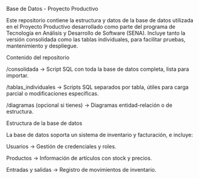 Base de Datos - Proyecto Productivo

Este repositorio contiene la estructura y datos de la base de datos utilizada en el Proyecto Productivo desarrollado como parte del programa de Tecnología en Análisis y Desarrollo de Software (SENA).
Incluye tanto la versión consolidada como las tablas individuales, para facilitar pruebas, mantenimiento y despliegue.

Contenido del repositorio

/consolidada → Script SQL con toda la base de datos completa, lista para importar.

/tablas_individuales → Scripts SQL separados por tabla, útiles para carga parcial o modificaciones específicas.

/diagramas (opcional si tienes) → Diagramas entidad-relación o de estructura.

Estructura de la base de datos

La base de datos soporta un sistema de inventario y facturación, e incluye:

Usuarios → Gestión de credenciales y roles.

Productos → Información de artículos con stock y precios.

Entradas y salidas → Registro de movimientos de inventario.

